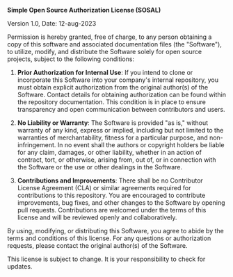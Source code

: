 **Simple Open Source Authorization License (SOSAL)**

Version 1.0, Date: 12-aug-2023

Permission is hereby granted, free of charge, to any person obtaining a copy of this software and associated documentation files (the "Software"), to utilize, modify, and distribute the Software solely for open source projects, subject to the following conditions:

1. **Prior Authorization for Internal Use**: If you intend to clone or incorporate this Software into your company's internal repository, you must obtain explicit authorization from the original author(s) of the Software. Contact details for obtaining authorization can be found within the repository documentation. This condition is in place to ensure transparency and open communication between contributors and users.

2. **No Liability or Warranty**: The Software is provided "as is," without warranty of any kind, express or implied, including but not limited to the warranties of merchantability, fitness for a particular purpose, and non-infringement. In no event shall the authors or copyright holders be liable for any claim, damages, or other liability, whether in an action of contract, tort, or otherwise, arising from, out of, or in connection with the Software or the use or other dealings in the Software.

3. **Contributions and Improvements**: There shall be no Contributor License Agreement (CLA) or similar agreements required for contributions to this repository. You are encouraged to contribute improvements, bug fixes, and other changes to the Software by opening pull requests. Contributions are welcomed under the terms of this license and will be reviewed openly and collaboratively.

By using, modifying, or distributing this Software, you agree to abide by the terms and conditions of this license. For any questions or authorization requests, please contact the original author(s) of the Software.

This license is subject to change. It is your responsibility to check for updates.
